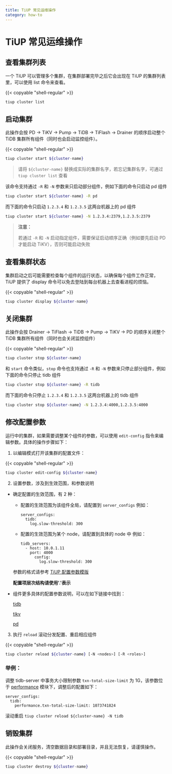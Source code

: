 ```yaml
---
title: TiUP 常见运维操作
category: how-to
---
```


# TiUP 常见运维操作

## 查看集群列表

一个 TiUP 可以管理多个集群，在集群部署完毕之后它会出现在 TiUP 的集群列表里，可以使用 list 命令来查看。

{{< copyable "shell-regular" >}}

```bash
tiup cluster list
```

## 启动集群

此操作会按 PD -> TiKV -> Pump -> TiDB -> TiFlash -> Drainer 的顺序启动整个 TiDB 集群所有组件（同时也会启动监控组件）。

{{< copyable "shell-regular" >}}

```bash
tiup cluster start ${cluster-name}
```

> 请将 `${cluster-name}` 替换成实际的集群名字，若忘记集群名字，可通过 `tiup cluster list` 查看

该命令支持通过 `-R` 和 `-N` 参数来只启动部分组件，例如下面的命令只启动 pd 组件

```bash
tiup cluster start ${cluster-name} -R pd
```

而下面的命令只启动 `1.2.3.4` 和 `1.2.3.5` 这两台机器上的 pd 组件

```bash
tiup cluster start ${cluster-name} -N 1.2.3.4:2379,1.2.3.5:2379
```

> **注意：**
>
> 若通过 `-R` 和 `-N` 启动指定组件，需要保证启动顺序正确（例如要先启动 PD 才能启动 TiKV），否则可能启动失败

## 查看集群状态

集群启动之后可能需要检查每个组件的运行状态，以确保每个组件工作正常，TiUP 提供了 display 命令可以免去登陆到每台机器上去查看进程的烦恼。

{{< copyable "shell-regular" >}}

```bash
tiup cluster display ${cluster-name}
```

## 关闭集群

此操作会按 Drainer -> TiFlash -> TiDB -> Pump -> TiKV -> PD 的顺序关闭整个 TiDB 集群所有组件（同时也会关闭监控组件）

{{< copyable "shell-regular" >}}

```bash
tiup cluster stop ${cluster-name}
```

和 `start` 命令类似，`stop` 命令也支持通过 `-R` 和 `-N` 参数来只停止部分组件，例如下面的命令只停止 tidb 组件

```bash
tiup cluster stop ${cluster-name} -R tidb
```

而下面的命令只停止 `1.2.3.4` 和 `1.2.3.5` 这两台机器上的 tidb 组件

```bash
tiup cluster stop ${cluster-name} -N 1.2.3.4:4000,1.2.3.5:4000
```

## 修改配置参数

运行中的集群，如果需要调整某个组件的参数，可以使用 `edit-config` 指令来编辑参数。具体的操作步骤如下：

1. 以编辑模式打开该集群的配置文件：

{{< copyable "shell-regular" >}}
```bash
tiup cluster edit-config ${cluster-name}
```

2. 设置参数，涉及到生效范围，和参数说明
- 确定配置的生效范围，有 2 种：
  - 配置的生效范围为该组件全局，请配置到 `server_configs`
    例如：
    ```
    server_configs:
      tidb:
        log.slow-threshold: 300
    ```
  - 配置的生效范围为某个 node，请配置到具体的 node 中
    例如：
    ```
    tidb_servers:
      - host: 10.0.1.11
        port: 4000
          config:
            log.slow-threshold: 300
    ```

  参数的格式请参考 [TiUP 配置参数模版](https://github.com/pingcap-incubator/tiup-cluster/blob/master/topology.example.yaml)
 
  **配置项层次结构请使用'.'表示**

- 组件更多具体的配置参数说明，可以在如下链接中找到：

  [tidb](https://github.com/pingcap/tidb/blob/v4.0.0-rc/config/config.toml.example) 
  
  [tikv](https://github.com/tikv/tikv/blob/v4.0.0-rc/etc/config-template.toml)
  
  [pd](https://github.com/pingcap/pd/blob/v4.0.0-rc/conf/config.toml)

3. 执行 `reload` 滚动分发配置、重启相应组件

{{< copyable "shell-regular" >}}
```bash
tiup cluster reload ${cluster-name} [-N <nodes>] [-R <roles>]
```

### 举例：
调整 tidb-server 中事务大小限制参数 `txn-total-size-limit` 为 1G，该参数位于 [performance](https://github.com/pingcap/tidb/blob/v4.0.0-rc/config/config.toml.example) 模块下，调整后的配置如下：

```
server_configs:
  tidb:
    performance.txn-total-size-limit: 1073741824
```
滚动重启
`tiup cluster reload ${cluster-name} -N tidb`


## 销毁集群

此操作会关闭服务，清空数据目录和部署目录，并且无法恢复，请谨慎操作。

{{< copyable "shell-regular" >}}

```bash
tiup cluster destroy ${cluster-name}
```
